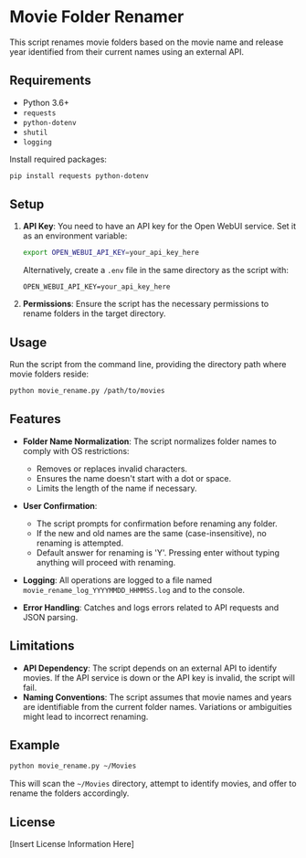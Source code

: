 # Movie Folder Renamer

This script renames movie folders based on the movie name and release year identified from their current names using an external API.

## Requirements

- Python 3.6+
- `requests`
- `python-dotenv`
- `shutil`
- `logging`

Install required packages:
```sh
pip install requests python-dotenv
```

## Setup

1. **API Key**: You need to have an API key for the Open WebUI service. Set it as an environment variable:
   ```sh
   export OPEN_WEBUI_API_KEY=your_api_key_here
   ```

   Alternatively, create a `.env` file in the same directory as the script with:
   ```plaintext
   OPEN_WEBUI_API_KEY=your_api_key_here
   ```

2. **Permissions**: Ensure the script has the necessary permissions to rename folders in the target directory.

## Usage

Run the script from the command line, providing the directory path where movie folders reside:

```sh
python movie_rename.py /path/to/movies
```

## Features

- **Folder Name Normalization**: The script normalizes folder names to comply with OS restrictions:
  - Removes or replaces invalid characters.
  - Ensures the name doesn't start with a dot or space.
  - Limits the length of the name if necessary.
  
- **User Confirmation**: 
  - The script prompts for confirmation before renaming any folder.
  - If the new and old names are the same (case-insensitive), no renaming is attempted.
  - Default answer for renaming is 'Y'. Pressing enter without typing anything will proceed with renaming.

- **Logging**: All operations are logged to a file named `movie_rename_log_YYYYMMDD_HHMMSS.log` and to the console.

- **Error Handling**: Catches and logs errors related to API requests and JSON parsing.

## Limitations

- **API Dependency**: The script depends on an external API to identify movies. If the API service is down or the API key is invalid, the script will fail.
- **Naming Conventions**: The script assumes that movie names and years are identifiable from the current folder names. Variations or ambiguities might lead to incorrect renaming.

## Example

```sh
python movie_rename.py ~/Movies
```

This will scan the `~/Movies` directory, attempt to identify movies, and offer to rename the folders accordingly.

## License

[Insert License Information Here]
